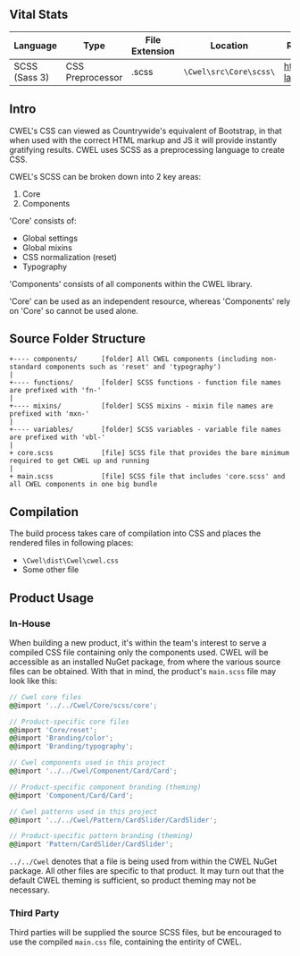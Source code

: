 ## Vital Stats

| Language      | Type             | File Extension | Location               | Reference             |
|---------------|------------------|----------------|------------------------|-----------------------|
| SCSS (Sass 3) | CSS Preprocessor | .scss          | `\Cwel\src\Core\scss\` | http://sass-lang.com/ |

## Intro

CWEL's CSS can viewed as Countrywide's equivalent of Bootstrap, in that when used with the correct HTML markup and JS it will provide instantly gratifying results. CWEL uses SCSS as a preprocessing language to create CSS.

CWEL's SCSS can be broken down into 2 key areas:

1. Core
2. Components

'Core' consists of:

- Global settings
- Global mixins
- CSS normalization (reset)
- Typography

'Components' consists of all components within the CWEL library.

'Core' can be used as an independent resource, whereas 'Components' rely on 'Core' so cannot be used alone.

## Source Folder Structure

```
+---- components/      [folder] All CWEL components (including non-standard components such as 'reset' and 'typography')
|
+---- functions/       [folder] SCSS functions - function file names are prefixed with 'fn-'
|
+---- mixins/          [folder] SCSS mixins - mixin file names are prefixed with 'mxn-'
|
+---- variables/       [folder] SCSS variables - variable file names are prefixed with 'vbl-'
|
+ core.scss            [file] SCSS file that provides the bare minimum required to get CWEL up and running
|
+ main.scss            [file] SCSS file that includes 'core.scss' and all CWEL components in one big bundle
```

## Compilation

The build process takes care of compilation into CSS and places the rendered files in following places:

- `\Cwel\dist\Cwel\cwel.css`
- Some other file

## Product Usage

### In-House

When building a new product, it's within the team's interest to serve a compiled CSS file containing only the components used. CWEL will be accessible as an installed NuGet package, from where the various source files can be obtained. With that in mind, the product's `main.scss` file may look like this:

``` scss
// Cwel core files
@@import '../../Cwel/Core/scss/core';

// Product-specific core files
@@import 'Core/reset';
@@import 'Branding/color';
@@import 'Branding/typography';

// Cwel components used in this project
@@import '../../Cwel/Component/Card/Card';

// Product-specific component branding (theming)
@@import 'Component/Card/Card';

// Cwel patterns used in this project
@@import '../../Cwel/Pattern/CardSlider/CardSlider';

// Product-specific pattern branding (theming)
@@import 'Pattern/CardSlider/CardSlider';
```

`../../Cwel` denotes that a file is being used from within the CWEL NuGet package. All other files are specific to that product. It may turn out that the default CWEL theming is sufficient, so product theming may not be necessary.

### Third Party

Third parties will be supplied the source SCSS files, but be encouraged to use the compiled `main.css` file, containing the entirity of CWEL.
